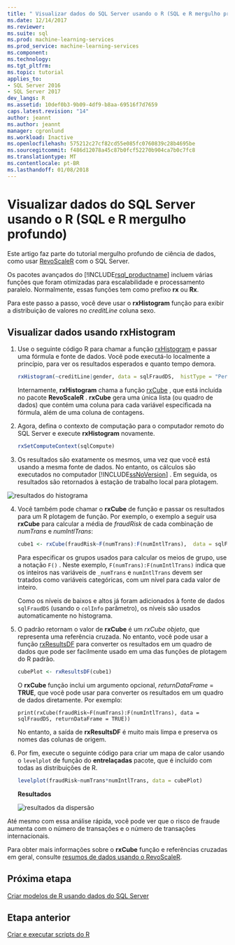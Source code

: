 ```yaml
---
title: " Visualizar dados do SQL Server usando o R (SQL e R mergulho profundo) | Microsoft Docs"
ms.date: 12/14/2017
ms.reviewer: 
ms.suite: sql
ms.prod: machine-learning-services
ms.prod_service: machine-learning-services
ms.component: 
ms.technology: 
ms.tgt_pltfrm: 
ms.topic: tutorial
applies_to:
- SQL Server 2016
- SQL Server 2017
dev_langs: R
ms.assetid: 10def0b3-9b09-4df9-b8aa-69516f7d7659
caps.latest.revision: "14"
author: jeannt
ms.author: jeannt
manager: cgronlund
ms.workload: Inactive
ms.openlocfilehash: 575212c27cf82cd55e085fc0760839c28b4695be
ms.sourcegitcommit: f486d12078a45c87b0fcf52270b904ca7b0c7fc8
ms.translationtype: MT
ms.contentlocale: pt-BR
ms.lasthandoff: 01/08/2018
---
```

#  <a name="visualize-sql-server-data-using-r-sql-and-r-deep-dive"></a>Visualizar dados do SQL Server usando o R (SQL e R mergulho profundo)

Este artigo faz parte do tutorial mergulho profundo de ciência de dados, como usar [RevoScaleR](https://docs.microsoft.com/machine-learning-server/r-reference/revoscaler/revoscaler) com o SQL Server.

Os pacotes avançados do [!INCLUDE[rsql_productname](../../includes/rsql-productname-md.md)] incluem várias funções que foram otimizadas para escalabilidade e processamento paralelo. Normalmente, essas funções tem como prefixo **rx** ou **Rx**.

Para este passo a passo, você deve usar o **rxHistogram** função para exibir a distribuição de valores no _creditLine_ coluna sexo.

## <a name="visualize-data-using-rxhistogram"></a>Visualizar dados usando rxHistogram

1. Use o seguinte código R para chamar a função [rxHistogram](https://docs.microsoft.com/machine-learning-server/r-reference/revoscaler/rxhistogram) e passar uma fórmula e fonte de dados. Você pode executá-lo localmente a princípio, para ver os resultados esperados e quanto tempo demora.
  
    ```R
    rxHistogram(~creditLine|gender, data = sqlFraudDS,  histType = "Percent")
    ```
 
    Internamente, **rxHistogram** chama a função [rxCube](https://docs.microsoft.com/machine-learning-server/r-reference/revoscaler/rxcube) , que está incluída no pacote **RevoScaleR** . **rxCube** gera uma única lista (ou quadro de dados) que contém uma coluna para cada variável especificada na fórmula, além de uma coluna de contagens.
    
2. Agora, defina o contexto de computação para o computador remoto do SQL Server e execute **rxHistogram** novamente.
  
    ```R
    rxSetComputeContext(sqlCompute)
    ```
 
3. Os resultados são exatamente os mesmos, uma vez que você está usando a mesma fonte de dados. No entanto, os cálculos são executados no computador [!INCLUDE[ssNoVersion](../../includes/ssnoversion-md.md)] .  Em seguida, os resultados são retornados à estação de trabalho local para plotagem.
   
![resultados do histograma](media/rsql-sue-histogramresults.jpg "resultados do histograma")

4. Você também pode chamar o **rxCube** de função e passar os resultados para um R plotagem de função.  Por exemplo, o exemplo a seguir usa **rxCube** para calcular a média de *fraudRisk* de cada combinação de *numTrans* e *numIntlTrans*:
  
    ```R
    cube1 <- rxCube(fraudRisk~F(numTrans):F(numIntlTrans),  data = sqlFraudDS)
    ```
  
    Para especificar os grupos usados para calcular os meios de grupo, use a notação `F()` . Neste exemplo, `F(numTrans):F(numIntlTrans)` indica que os inteiros nas variáveis de `_numTrans` e `numIntlTrans` devem ser tratados como variáveis categóricas, com um nível para cada valor de inteiro.
  
    Como os níveis de baixos e altos já foram adicionados à fonte de dados `sqlFraudDS` (usando o `colInfo` parâmetro), os níveis são usados automaticamente no histograma.
  
5. O padrão retornam o valor de **rxCube** é um *rxCube objeto*, que representa uma referência cruzada. No entanto, você pode usar a função [rxResultsDF](https://docs.microsoft.com/machine-learning-server/r-reference/revoscaler/rxresultsdf) para converter os resultados em um quadro de dados que pode ser facilmente usado em uma das funções de plotagem do R padrão.
  
    ```R
    cubePlot <- rxResultsDF(cube1)
    ```
  
    O **rxCube** função inclui um argumento opcional, *returnDataFrame* = **TRUE**, que você pode usar para converter os resultados em um quadro de dados diretamente. Por exemplo:
    
    `print(rxCube(fraudRisk~F(numTrans):F(numIntlTrans), data = sqlFraudDS, returnDataFrame = TRUE))`
       
    No entanto, a saída de **rxResultsDF** é muito mais limpa e preserva os nomes das colunas de origem.
  
6. Por fim, execute o seguinte código para criar um mapa de calor usando o `levelplot` de função do **entrelaçadas** pacote, que é incluído com todas as distribuições de R.
  
    ```R
    levelplot(fraudRisk~numTrans*numIntlTrans, data = cubePlot)
    ```
  
    **Resultados**
  
    ![resultados da dispersão](media/rsql-sue-scatterplotresults.jpg "resultados da dispersão")
  
Até mesmo com essa análise rápida, você pode ver que o risco de fraude aumenta com o número de transações e o número de transações internacionais.

Para obter mais informações sobre o **rxCube** função e referências cruzadas em geral, consulte [resumos de dados usando o RevoScaleR](https://docs.microsoft.com/machine-learning-server/r/how-to-revoscaler-data-summaries).

## <a name="next-step"></a>Próxima etapa

[Criar modelos de R usando dados do SQL Server](../../advanced-analytics/tutorials/deepdive-create-models.md)

## <a name="previous-step"></a>Etapa anterior

[Criar e executar scripts do R](../../advanced-analytics/tutorials/deepdive-create-and-run-r-scripts.md)
